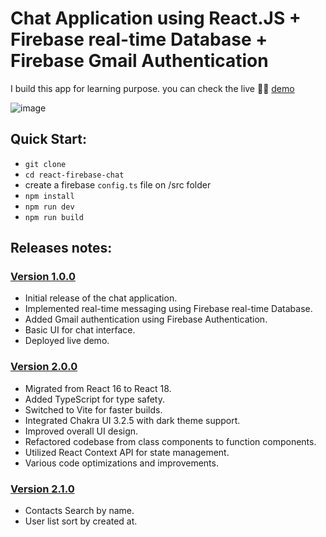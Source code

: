 Chat Application using React.JS + Firebase real-time Database + Firebase Gmail Authentication
=====================================

I build this app for learning purpose. you can check the live 💁‍♂️ [demo](https://chatroom-67e21.web.app) 

![image](https://github.com/user-attachments/assets/8d3630ed-b77b-49da-864b-3ef5df6cfbcd)


Quick Start:
------------

- ``` git clone ```
- ``` cd react-firebase-chat ```
- create a firebase `config.ts` file on /src folder
- ``` npm install ```
- ``` npm run dev ```
- ``` npm run build ```


## Releases notes:

### [Version 1.0.0](https://github.com/khyrulAlam/react-firebase-chat/releases/tag/v1.0.0)

- Initial release of the chat application.
- Implemented real-time messaging using Firebase real-time Database.
- Added Gmail authentication using Firebase Authentication.
- Basic UI for chat interface.
- Deployed live demo.


### [Version 2.0.0](https://github.com/khyrulAlam/react-firebase-chat/releases/tag/v2.0.0)

- Migrated from React 16 to React 18.
- Added TypeScript for type safety.
- Switched to Vite for faster builds.
- Integrated Chakra UI 3.2.5 with dark theme support.
- Improved overall UI design.
- Refactored codebase from class components to function components.
- Utilized React Context API for state management.
- Various code optimizations and improvements.


### [Version 2.1.0](https://github.com/khyrulAlam/react-firebase-chat/releases/tag/v2.1.0)

- Contacts Search by name.
- User list sort by created at.
